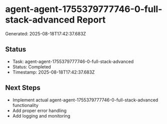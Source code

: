 # agent-agent-1755379777746-0-full-stack-advanced Report

Generated: 2025-08-18T17:42:37.683Z

## Status
- Task: agent-agent-1755379777746-0-full-stack-advanced
- Status: Completed
- Timestamp: 2025-08-18T17:42:37.683Z

## Next Steps
- Implement actual agent-agent-1755379777746-0-full-stack-advanced functionality
- Add proper error handling
- Add logging and monitoring
